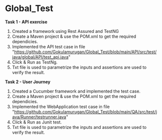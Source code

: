 # Global_Test

**Task 1 - API exercise**
1. Created a framework using Rest Assured and TestNG
2. Create a Maven project & use the POM.xml to get the required dependicies.
3. Implemented the API test case in file "https://github.com/Gokulamurugan/Global_Test/blob/main/API/src/test/java/global/API/test_api.java"
4. Click & Run as TestNg.
5. Txt file is used to parametrize the inputs and assertions are used to verify the result.

**Task 2 - User Journey**
1. Created a Cucumber framework and implemented the test case.
2. Create a Maven project & use the POM.xml to get the required dependicies.
3. Implemented the WebApplication test case in file "https://github.com/Gokulamurugan/Global_Test/blob/main/QA/src/test/java/Runner/testrunner.java"
4. Click & Run as Junit test.
5. Txt file is used to parametrize the inputs and assertions are used to verify the result.
